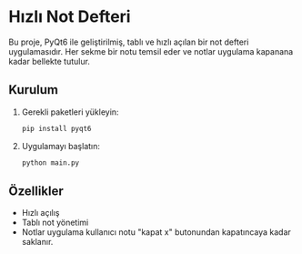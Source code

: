 # Hızlı Not Defteri

Bu proje, PyQt6 ile geliştirilmiş, tablı ve hızlı açılan bir not defteri uygulamasıdır. Her sekme bir notu temsil eder ve notlar uygulama kapanana kadar bellekte tutulur.

## Kurulum

1. Gerekli paketleri yükleyin:
   ```bash
   pip install pyqt6
   ```
2. Uygulamayı başlatın:
   ```bash
   python main.py
   ```

## Özellikler
- Hızlı açılış
- Tablı not yönetimi
- Notlar uygulama kullanıcı notu "kapat x" butonundan kapatıncaya kadar saklanır. 